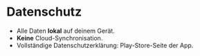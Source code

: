 ﻿# Datenschutz

- Alle Daten **lokal** auf deinem Ger&auml;t.
- **Keine** Cloud-Synchronisation.
- Vollst&auml;ndige Datenschutzerkl&auml;rung: Play-Store-Seite der App.
